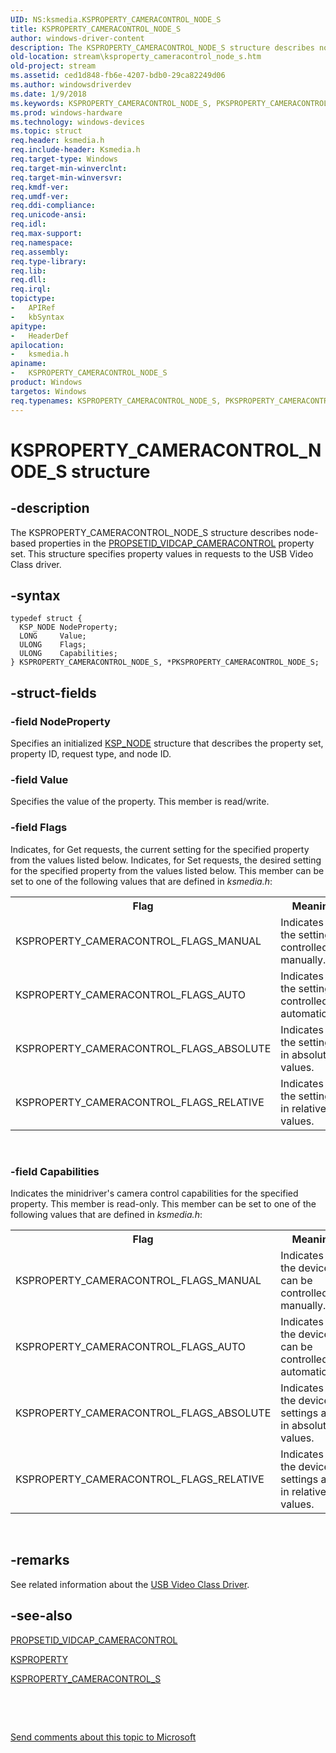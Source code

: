 ```yaml
---
UID: NS:ksmedia.KSPROPERTY_CAMERACONTROL_NODE_S
title: KSPROPERTY_CAMERACONTROL_NODE_S
author: windows-driver-content
description: The KSPROPERTY_CAMERACONTROL_NODE_S structure describes node-based properties in the PROPSETID_VIDCAP_CAMERACONTROL property set. This structure specifies property values in requests to the USB Video Class driver.
old-location: stream\ksproperty_cameracontrol_node_s.htm
old-project: stream
ms.assetid: ced1d848-fb6e-4207-bdb0-29ca82249d06
ms.author: windowsdriverdev
ms.date: 1/9/2018
ms.keywords: KSPROPERTY_CAMERACONTROL_NODE_S, PKSPROPERTY_CAMERACONTROL_NODE_S, PKSPROPERTY_CAMERACONTROL_NODE_S structure pointer [Streaming Media Devices], ksmedia/KSPROPERTY_CAMERACONTROL_NODE_S, vidcapstruct_fbe0c251-5c32-49b7-978c-67b52c920613.xml, stream.ksproperty_cameracontrol_node_s, ksmedia/PKSPROPERTY_CAMERACONTROL_NODE_S, KSPROPERTY_CAMERACONTROL_NODE_S structure [Streaming Media Devices]
ms.prod: windows-hardware
ms.technology: windows-devices
ms.topic: struct
req.header: ksmedia.h
req.include-header: Ksmedia.h
req.target-type: Windows
req.target-min-winverclnt: 
req.target-min-winversvr: 
req.kmdf-ver: 
req.umdf-ver: 
req.ddi-compliance: 
req.unicode-ansi: 
req.idl: 
req.max-support: 
req.namespace: 
req.assembly: 
req.type-library: 
req.lib: 
req.dll: 
req.irql: 
topictype:
-	APIRef
-	kbSyntax
apitype:
-	HeaderDef
apilocation:
-	ksmedia.h
apiname:
-	KSPROPERTY_CAMERACONTROL_NODE_S
product: Windows
targetos: Windows
req.typenames: KSPROPERTY_CAMERACONTROL_NODE_S, PKSPROPERTY_CAMERACONTROL_NODE_S
---
```


# KSPROPERTY_CAMERACONTROL_NODE_S structure


## -description


The KSPROPERTY_CAMERACONTROL_NODE_S structure describes node-based properties in the <a href="https://msdn.microsoft.com/library/windows/hardware/ff567802">PROPSETID_VIDCAP_CAMERACONTROL</a> property set. This structure specifies property values in requests to the USB Video Class driver.


## -syntax


````
typedef struct {
  KSP_NODE NodeProperty;
  LONG     Value;
  ULONG    Flags;
  ULONG    Capabilities;
} KSPROPERTY_CAMERACONTROL_NODE_S, *PKSPROPERTY_CAMERACONTROL_NODE_S;
````


## -struct-fields




### -field NodeProperty

Specifies an initialized <a href="..\ks\ns-ks-ksp_node.md">KSP_NODE</a> structure that describes the property set, property ID, request type, and node ID. 


### -field Value

Specifies the value of the property. This member is read/write.


### -field Flags

Indicates, for Get requests, the current setting for the specified property from the values listed below. Indicates, for Set requests, the desired setting for the specified property from the values listed below. This member can be set to one of the following values that are defined in <i>ksmedia.h</i>:

<table>
<tr>
<th>Flag</th>
<th>Meaning</th>
</tr>
<tr>
<td>
KSPROPERTY_CAMERACONTROL_FLAGS_MANUAL

</td>
<td>
Indicates that the setting is controlled manually.

</td>
</tr>
<tr>
<td>
KSPROPERTY_CAMERACONTROL_FLAGS_AUTO

</td>
<td>
Indicates that the setting is controlled automatically.

</td>
</tr>
<tr>
<td>
KSPROPERTY_CAMERACONTROL_FLAGS_ABSOLUTE

</td>
<td>
Indicates that the setting is in absolute values.

</td>
</tr>
<tr>
<td>
KSPROPERTY_CAMERACONTROL_FLAGS_RELATIVE

</td>
<td>
Indicates that the setting is in relative values.

</td>
</tr>
</table>
 


### -field Capabilities

Indicates the minidriver's camera control capabilities for the specified property. This member is read-only. This member can be set to one of the following values that are defined in <i>ksmedia.h</i>:

<table>
<tr>
<th>Flag</th>
<th>Meaning</th>
</tr>
<tr>
<td>
KSPROPERTY_CAMERACONTROL_FLAGS_MANUAL

</td>
<td>
Indicates that the device can be controlled manually.

</td>
</tr>
<tr>
<td>
KSPROPERTY_CAMERACONTROL_FLAGS_AUTO

</td>
<td>
Indicates that the device can be controlled automatically.

</td>
</tr>
<tr>
<td>
KSPROPERTY_CAMERACONTROL_FLAGS_ABSOLUTE

</td>
<td>
Indicates that the device settings are in absolute values.

</td>
</tr>
<tr>
<td>
KSPROPERTY_CAMERACONTROL_FLAGS_RELATIVE

</td>
<td>
Indicates that the device settings are in relative values.

</td>
</tr>
</table>
 


## -remarks



See related information about the <a href="https://msdn.microsoft.com/84b5302d-c4c1-4519-bb94-66e80879ce26">USB Video Class Driver</a>.




## -see-also

<a href="https://msdn.microsoft.com/library/windows/hardware/ff567802">PROPSETID_VIDCAP_CAMERACONTROL</a>



<a href="..\ks\nf-ks-ikscontrol-ksproperty.md">KSPROPERTY</a>



<a href="..\ksmedia\ns-ksmedia-ksproperty_cameracontrol_s.md">KSPROPERTY_CAMERACONTROL_S</a>



 

 

<a href="mailto:wsddocfb@microsoft.com?subject=Documentation%20feedback [stream\stream]:%20KSPROPERTY_CAMERACONTROL_NODE_S structure%20 RELEASE:%20(1/9/2018)&amp;body=%0A%0APRIVACY STATEMENT%0A%0AWe use your feedback to improve the documentation. We don't use your email address for any other purpose, and we'll remove your email address from our system after the issue that you're reporting is fixed. While we're working to fix this issue, we might send you an email message to ask for more info. Later, we might also send you an email message to let you know that we've addressed your feedback.%0A%0AFor more info about Microsoft's privacy policy, see http://privacy.microsoft.com/en-us/default.aspx." title="Send comments about this topic to Microsoft">Send comments about this topic to Microsoft</a>

